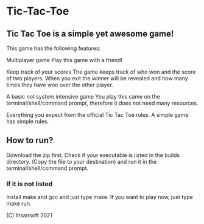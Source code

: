 # Tic-Tac-Toe

## Tic Tac Toe is a simple yet awesome game!

This game has the following features:

Multiplayer game
Play this game with a friend!

Keep track of your scores
The game keeps track of who won and the score of two players. When you exit the winner will be revealed and how many times they have won over the other player.

A basic not system intensive game
You play this came on the terminal/shell/command prompt, therefore it does not need many resources.

Everything you expect from the official Tic Tac Toe rules.
A simple game has simple rules.

## How to run?
Download the zip first.
Check if your executable is listed in the builds directory.
(Copy the file to your destination) and run it in the terminal/shell/command prompt.

### If it is not listed
Install make and gcc and just type make. If you want to play now, just type make run.

(C) Ihsansoft 2021
